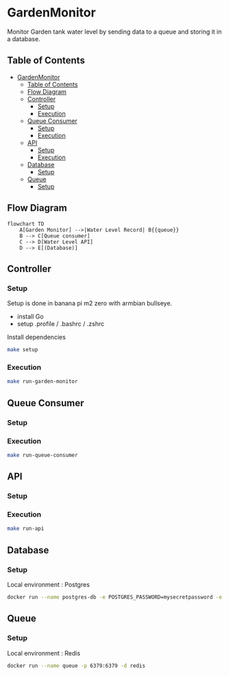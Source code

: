 # GardenMonitor
Monitor Garden tank water level by sending data to a queue and storing it in a database.

## Table of Contents
- [GardenMonitor](#gardenmonitor)
  - [Table of Contents](#table-of-contents)
  - [Flow Diagram](#flow-diagram)
  - [Controller](#controller)
    - [Setup](#setup)
    - [Execution](#execution)
  - [Queue Consumer](#queue-consumer)
    - [Setup](#setup-1)
    - [Execution](#execution-1)
  - [API](#api)
    - [Setup](#setup-2)
    - [Execution](#execution-2)
  - [Database](#database)
    - [Setup](#setup-3)
  - [Queue](#queue)
    - [Setup](#setup-4)

## Flow Diagram
```mermaid
flowchart TD
    A[Garden Monitor] -->|Water Level Record| B{{queue}}
    B --> C[Queue consumer]
    C --> D[Water Level API]
    D --> E[(Database)]
```


## Controller
### Setup
Setup is done in banana pi m2 zero with armbian bullseye.

- install Go
- setup .profile / .bashrc / .zshrc

Install dependencies
```bash
make setup
```

### Execution
```bash
make run-garden-monitor
``````

## Queue Consumer
### Setup

### Execution
```bash
make run-queue-consumer
```

## API
### Setup

### Execution
```bash
make run-api
```

## Database
### Setup
Local environment : Postgres
```bash
docker run --name postgres-db -e POSTGRES_PASSWORD=mysecretpassword -e POSTGRES_USER=user -e POSTGRES_DB=waterlevel -p 5432:5432 -d postgres
```

## Queue
### Setup
Local environment : Redis
```bash
docker run --name queue -p 6379:6379 -d redis
```